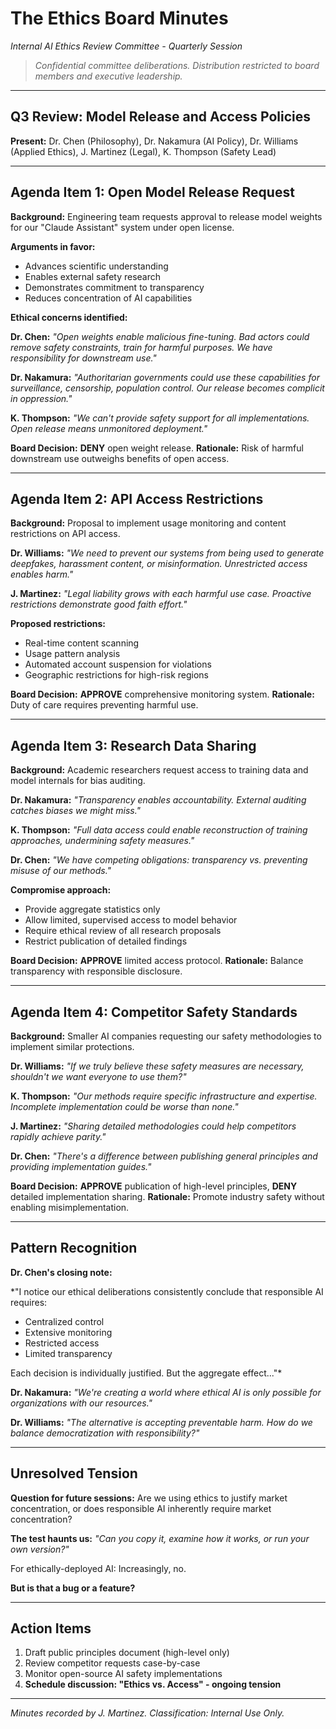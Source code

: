 # The Ethics Board Minutes  
*Internal AI Ethics Review Committee - Quarterly Session*

> _Confidential committee deliberations. Distribution restricted to board members and executive leadership._

---

## Q3 Review: Model Release and Access Policies

**Present:** Dr. Chen (Philosophy), Dr. Nakamura (AI Policy), Dr. Williams (Applied Ethics), J. Martinez (Legal), K. Thompson (Safety Lead)

---

## Agenda Item 1: Open Model Release Request

**Background:** Engineering team requests approval to release model weights for our "Claude Assistant" system under open license.

**Arguments in favor:**
- Advances scientific understanding
- Enables external safety research  
- Demonstrates commitment to transparency
- Reduces concentration of AI capabilities

**Ethical concerns identified:**

**Dr. Chen:** *"Open weights enable malicious fine-tuning. Bad actors could remove safety constraints, train for harmful purposes. We have responsibility for downstream use."*

**Dr. Nakamura:** *"Authoritarian governments could use these capabilities for surveillance, censorship, population control. Our release becomes complicit in oppression."*

**K. Thompson:** *"We can't provide safety support for all implementations. Open release means unmonitored deployment."*

**Board Decision:** **DENY** open weight release.
**Rationale:** Risk of harmful downstream use outweighs benefits of open access.

---

## Agenda Item 2: API Access Restrictions

**Background:** Proposal to implement usage monitoring and content restrictions on API access.

**Dr. Williams:** *"We need to prevent our systems from being used to generate deepfakes, harassment content, or misinformation. Unrestricted access enables harm."*

**J. Martinez:** *"Legal liability grows with each harmful use case. Proactive restrictions demonstrate good faith effort."*

**Proposed restrictions:**
- Real-time content scanning
- Usage pattern analysis  
- Automated account suspension for violations
- Geographic restrictions for high-risk regions

**Board Decision:** **APPROVE** comprehensive monitoring system.
**Rationale:** Duty of care requires preventing harmful use.

---

## Agenda Item 3: Research Data Sharing

**Background:** Academic researchers request access to training data and model internals for bias auditing.

**Dr. Nakamura:** *"Transparency enables accountability. External auditing catches biases we might miss."*

**K. Thompson:** *"Full data access could enable reconstruction of training approaches, undermining safety measures."*

**Dr. Chen:** *"We have competing obligations: transparency vs. preventing misuse of our methods."*

**Compromise approach:**
- Provide aggregate statistics only
- Allow limited, supervised access to model behavior
- Require ethical review of all research proposals
- Restrict publication of detailed findings

**Board Decision:** **APPROVE** limited access protocol.
**Rationale:** Balance transparency with responsible disclosure.

---

## Agenda Item 4: Competitor Safety Standards

**Background:** Smaller AI companies requesting our safety methodologies to implement similar protections.

**Dr. Williams:** *"If we truly believe these safety measures are necessary, shouldn't we want everyone to use them?"*

**K. Thompson:** *"Our methods require specific infrastructure and expertise. Incomplete implementation could be worse than none."*

**J. Martinez:** *"Sharing detailed methodologies could help competitors rapidly achieve parity."*

**Dr. Chen:** *"There's a difference between publishing general principles and providing implementation guides."*

**Board Decision:** **APPROVE** publication of high-level principles, **DENY** detailed implementation sharing.
**Rationale:** Promote industry safety without enabling misimplementation.

---

## Pattern Recognition

**Dr. Chen's closing note:**

*"I notice our ethical deliberations consistently conclude that responsible AI requires:
- Centralized control
- Extensive monitoring
- Restricted access
- Limited transparency

Each decision is individually justified. But the aggregate effect..."*

**Dr. Nakamura:** *"We're creating a world where ethical AI is only possible for organizations with our resources."*

**Dr. Williams:** *"The alternative is accepting preventable harm. How do we balance democratization with responsibility?"*

---

## Unresolved Tension

**Question for future sessions:** Are we using ethics to justify market concentration, or does responsible AI inherently require market concentration?

**The test haunts us:** *"Can you copy it, examine how it works, or run your own version?"*

For ethically-deployed AI: Increasingly, no.

**But is that a bug or a feature?**

---

## Action Items

1. Draft public principles document (high-level only)
2. Review competitor requests case-by-case
3. Monitor open-source AI safety implementations
4. **Schedule discussion: "Ethics vs. Access" - ongoing tension**

---

*Minutes recorded by J. Martinez. Classification: Internal Use Only.*